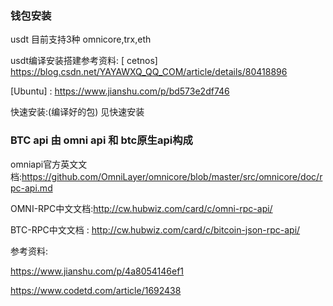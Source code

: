 ### 钱包安装



usdt 目前支持3种
omnicore,trx,eth

usdt编译安装搭建参考资料:
[ cetnos] https://blog.csdn.net/YAYAWXQ_QQ_COM/article/details/80418896


[Ubuntu] : https://www.jianshu.com/p/bd573e2df746

快速安装:(编译好的包)
见快速安装


### BTC api 由 omni api 和  btc原生api构成

omniapi官方英文文档:https://github.com/OmniLayer/omnicore/blob/master/src/omnicore/doc/rpc-api.md


OMNI-RPC中文文档:http://cw.hubwiz.com/card/c/omni-rpc-api/

BTC-RPC中文文档 : http://cw.hubwiz.com/card/c/bitcoin-json-rpc-api/




参考资料:

https://www.jianshu.com/p/4a8054146ef1

https://www.codetd.com/article/1692438
